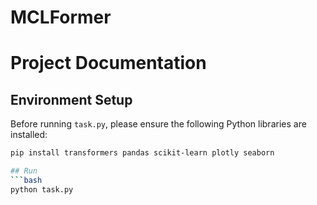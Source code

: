 # MCLFormer

# Project Documentation

## Environment Setup

Before running `task.py`, please ensure the following Python libraries are installed:

```bash
pip install transformers pandas scikit-learn plotly seaborn

## Run
```bash
python task.py
